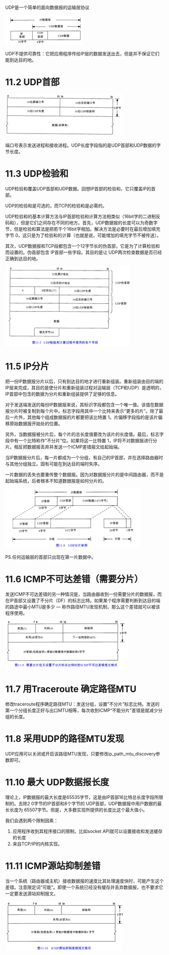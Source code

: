 UDP是一个简单的面向数据报的运输层协议

![graphic](img/chap11/img0.png)

UDP不提供可靠性：它把应用程序传给IP层的数据发送出去，但是并不保证它们能到达目的地。

# 11.2 UDP首部

![graphic](img/chap11/img1.png)

端口号表示发送进程和接收进程。UDP长度字段指的是UDP首部和UDP数据的字节长度。

# 11.3 UDP检验和

UDP检验和覆盖UDP首部和UDP数据。回想IP首部的检验和，它只覆盖IP的首部。

UDP的检验和是可选的，而TCP的检验和是必需的。

UDP检验和的基本计算方法与IP首部检验和计算方法相类似（16bit字的二进制反码和），但是它们之间存在不同的地方。首先，UDP数据报的长度可以为奇数字节，但是检验和算法是把若干个16bit字相加。解决方法是必要时在最后增加填充字节 0，这只是为了检验和的计算（也就是说，可能增加的填充字节不被传送）。

其次，UDP数据报和TCP段都包含一个12字节长的伪首部，它是为了计算检验和而设置的。伪首部包含 IP首部一些字段。其目的是让 UDP两次检查数据是否已经正确到达目的地。

![graphic](img/chap11/img2.png)

# 11.5 IP分片

把一份IP数据报分片以后，只有到达目的地才进行重新组装。重新组装由目的端的IP层来完成，其目的是使分片和重新组装过程对运输层（TCP和UDP）是透明的，IP首部中包含的数据为分片和重新组装提供了足够的信息。

对于发送端发送的每份IP数据报来说，其标识字段都包含一个唯一值。该值在数据报分片时被复制到每个片中。标志字段用其中一个比特来表示“更多的片”。除了最后一片外，其他每个组成数据报的片都要把该比特置 1。片偏移字段指的是该片偏移原始数据报开始处的位置。

另外，当数据报被分片后，每个片的总长度值要改为该片的长度值。最后，标志字段中有一个比特称作“不分片”位。如果将这一比特置 1，IP将不对数据报进行分片。相反把数据报丢弃并发送一个ICMP差错报文给起始端。

当IP数据报分片后，每一片都成为一个分组，有自己的IP首部，并在选择路由器时与其他分组独立。固有可能在到达目的端时失序。

一片数据的丢失也要重传整个数据报。因为对数据报分片的是中间路由器，而不是起始端系统，后者根本不知道数据报是如何分片的。 

![graphic](img/chap11/img3.png)

PS.任何运输层的首部只出现在第一片数据中。

# 11.6 ICMP不可达差错（需要分片）

发送ICMP不可达差错的另一种情况是，当路由器收到一份需要分片的数据报，而在IP首部又设置了不分片（DF）的标志比特。如果某个程序需要判断到达目的端的路途中最小MTU是多少 — 称作路径MTU发现机制，那么这个差错就可以被该程序使用。

![graphic](img/chap11/img4.png)

# 11.7 用Traceroute 确定路径MTU

修改traceroute程序确定路径MTU：发送分组，设置“不分片”标志比特。发送的第一个分组长度正好与出口MTU相等，每次收到ICMP“不能分片”差错是就减少分组的长度。

# 11.8 采用UDP的路径MTU发现

UDP应用可以关闭或开启该路径MTU发现，只要修改ip_path_mtu_discovery参数即可。

# 11.10 最大 UDP数据报长度

理论上，IP数据报的最大长度是65535字节，这是由IP首部16比特总长度字段所限制的。去除2 0字节的IP首部和8个字节的 UDP首部，UDP数据报中用户数据的最长长度为 65507字节。但是，大多数实现所提供的长度比这个最大值小。

我们会遇到两个限制因素：

1. 应用程序收到其程序接口的限制。比如socket API就可以设置接收和发送缓存的长度
2. 来自TCP/IP的内核实现。

# 11.11 ICMP源站抑制差错

当一个系统（路由器或主机）接收数据报的速度比其处理速度快时，可能产生这个差错。注意限定词“可能”。即使一个系统已经没有缓存并丢弃数据报，也不要求它一定要发送源站抑制报文。

![graphic](img/chap11/img5.png)

 